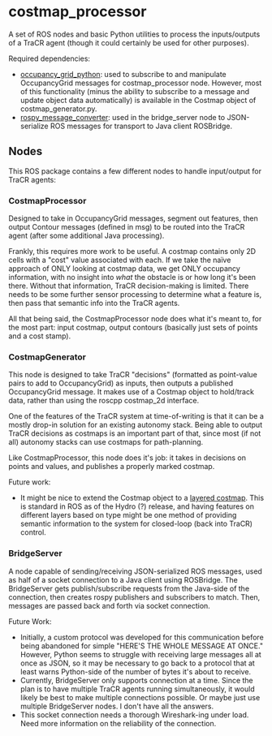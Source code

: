 #  costmap_processor

A set of ROS nodes and basic Python utilities to process the inputs/outputs of a TraCR agent (though it could certainly be used for other purposes).

Required dependencies:

* [occupancy_grid_python](https://github.com/awesomebytes/occupancy_grid_python): used to subscribe to and manipulate OccupancyGrid messages for costmap_processor node. However, most of this functionality (minus the ability to subscribe to a message and update object data automatically) is available in the Costmap object of costmap_generator.py.
* [rospy_message_converter](https://github.com/uos/rospy_message_converter): used in the bridge_server node to JSON-serialize ROS messages for transport to Java client ROSBridge.

## Nodes

This ROS package contains a few different nodes to handle input/output for TraCR agents:

### CostmapProcessor

Designed to take in OccupancyGrid messages, segment out features, then output Contour messages (defined in msg) to be routed into the TraCR agent (after some additional Java processing). 

Frankly, this requires more work to be useful. A costmap contains only 2D cells with a "cost" value associated with each. If we take the naïve approach of ONLY looking at costmap data, we get ONLY occupancy information, with no insight into *what* the obstacle is or how long it's been there. Without that information, TraCR decision-making is limited. There needs to be some further sensor processing to determine what a feature is, then pass that semantic info into the TraCR agents.  

All that being said, the CostmapProcessor node does what it's meant to, for the most part: input costmap, output contours (basically just sets of points and a cost stamp).

### CostmapGenerator

This node is designed to take TraCR "decisions" (formatted as point-value pairs to add to OccupancyGrid) as inputs, then outputs a published OccupancyGrid message. It makes use of a Costmap object to hold/track data, rather than using the roscpp costmap_2d interface.

One of the features of the TraCR system at time-of-writing is that it can be a mostly drop-in solution for an existing autonomy stack. Being able to output TraCR decisions as costmaps is an important part of that, since most (if not all) autonomy stacks can use costmaps for path-planning. 

Like CostmapProcessor, this node does it's job: it takes in decisions on points and values, and publishes a properly marked costmap.

Future work:

* It might be nice to extend the Costmap object to a [layered costmap](https://ieeexplore.ieee.org/document/6942636). This is standard in ROS as of the Hydro (?) release, and having features on different layers based on type might be one method of providing semantic information to the system for closed-loop (back into TraCR) control.


### BridgeServer

A node capable of sending/receiving JSON-serialized ROS messages, used as half of a socket connection to a Java client using ROSBridge. The BridgeServer gets publish/subscribe requests from the Java-side of the connection, then creates rospy publishers and subscribers to match. Then, messages are passed back and forth via socket connection.

Future Work:

* Initially, a custom protocol was developed for this communication before being abandoned for simple "HERE'S THE WHOLE MESSAGE AT ONCE." However, Python seems to struggle with receiving large messages all at once as JSON, so it may be necessary to go back to a protocol that at least warns Python-side of the number of bytes it's about to receive.
* Currently, BridgeServer only supports connection at a time. Since the plan is to have multiple TraCR agents running simultaneously, it would likely be best to make multiple connections possible. Or maybe just use multiple BridgeServer nodes. I don't have all the answers.
* This socket connection needs a thorough Wireshark-ing under load. Need more information on the reliability of the connection.

